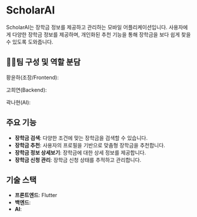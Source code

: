 # ScholarAI

ScholarAI는 장학금 정보를 제공하고 관리하는 모바일 어플리케이션입니다. 사용자에게 다양한 장학금 정보를 제공하며, 개인화된 추천 기능을 통해 장학금을 보다 쉽게 찾을 수 있도록 도와줍니다.

## 👩‍💻팀 구성 및 역할 분담

황윤하(조장/Frontend):

고희연(Backend):

곽나현(AI):

## 주요 기능

- **장학금 검색**: 다양한 조건에 맞는 장학금을 검색할 수 있습니다.
- **장학금 추천**: 사용자의 프로필을 기반으로 맞춤형 장학금을 추천합니다.
- **장학금 정보 상세보기**: 장학금에 대한 상세 정보를 제공합니다.
- **장학금 신청 관리**: 장학금 신청 상태를 추적하고 관리합니다.

## 기술 스택

- **프론트엔드**: Flutter
- **백엔드**: 
- **AI**: 
